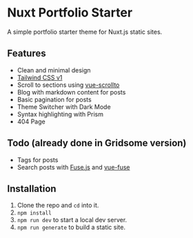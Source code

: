 # Nuxt Portfolio Starter

A simple portfolio starter theme for Nuxt.js static sites.

## Features

- Clean and minimal design
- [Tailwind CSS v1](https://tailwindcss.com)
- Scroll to sections using [vue-scrollto](https://github.com/rigor789/vue-scrollto)
- Blog with markdown content for posts
- Basic pagination for posts
- Theme Switcher with Dark Mode
- Syntax highlighting with Prism
- 404 Page

## Todo (already done in Gridsome version)

- Tags for posts
- Search posts with [Fuse.js](https://fusejs.io) and [vue-fuse](https://github.com/shayneo/vue-fuse)

## Installation

1. Clone the repo and `cd` into it.
1. `npm install`
1. `npm run dev` to start a local dev server.
1. `npm run generate` to build a static site.
